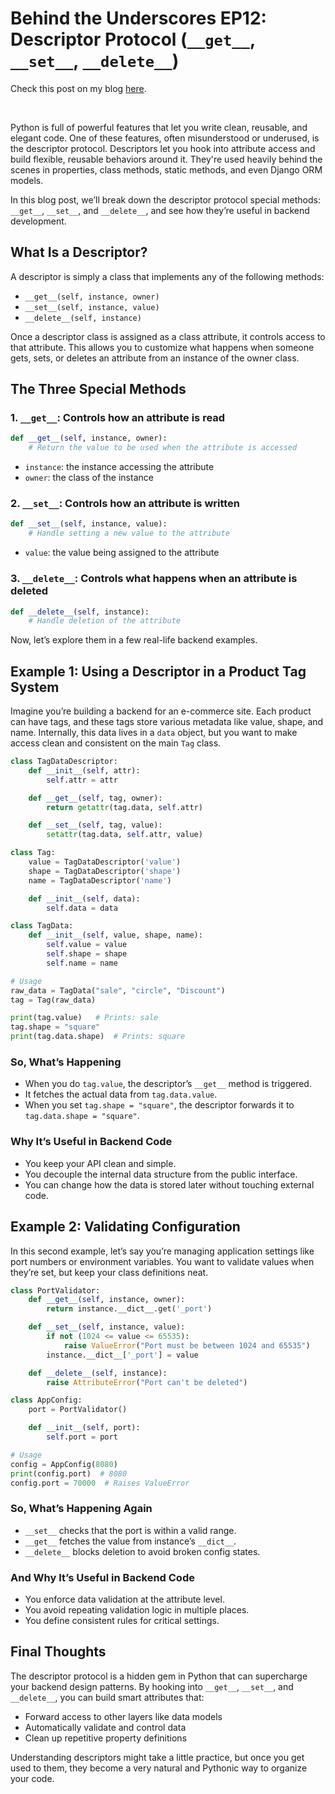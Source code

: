 # Behind the Underscores EP12: Descriptor Protocol (`__get__`, `__set__`, `__delete__`)

Check this post on my blog [here](https://hevalhazalkurt.com/blog/behind-the-underscores-ep12-descriptor-protocol-__get__-__set__-__delete__/).

<br>

Python is full of powerful features that let you write clean, reusable, and elegant code. One of these features, often misunderstood or underused, is the descriptor protocol. Descriptors let you hook into attribute access and build flexible, reusable behaviors around it. They're used heavily behind the scenes in properties, class methods, static methods, and even Django ORM models.

In this blog post, we’ll break down the descriptor protocol special methods: `__get__`, `__set__`, and `__delete__`, and see how they’re useful in backend development.

## What Is a Descriptor?

A descriptor is simply a class that implements any of the following methods:

- `__get__(self, instance, owner)`
- `__set__(self, instance, value)`
- `__delete__(self, instance)`

Once a descriptor class is assigned as a class attribute, it controls access to that attribute. This allows you to customize what happens when someone gets, sets, or deletes an attribute from an instance of the owner class.

## The Three Special Methods

### 1. `__get__`: Controls how an attribute is read

```python
def __get__(self, instance, owner):
    # Return the value to be used when the attribute is accessed
```

- `instance`: the instance accessing the attribute
- `owner`: the class of the instance

### 2. `__set__`: Controls how an attribute is written

```python
def __set__(self, instance, value):
    # Handle setting a new value to the attribute
```

- `value`: the value being assigned to the attribute

### 3. `__delete__`: Controls what happens when an attribute is deleted

```python
def __delete__(self, instance):
    # Handle deletion of the attribute
```

Now, let’s explore them in a few real-life backend examples.

## Example 1: Using a Descriptor in a Product Tag System

Imagine you’re building a backend for an e-commerce site. Each product can have tags, and these tags store various metadata like value, shape, and name. Internally, this data lives in a `data` object, but you want to make access clean and consistent on the main `Tag` class.

```python
class TagDataDescriptor:
    def __init__(self, attr):
        self.attr = attr

    def __get__(self, tag, owner):
        return getattr(tag.data, self.attr)

    def __set__(self, tag, value):
        setattr(tag.data, self.attr, value)

class Tag:
    value = TagDataDescriptor('value')
    shape = TagDataDescriptor('shape')
    name = TagDataDescriptor('name')

    def __init__(self, data):
        self.data = data

class TagData:
    def __init__(self, value, shape, name):
        self.value = value
        self.shape = shape
        self.name = name

# Usage
raw_data = TagData("sale", "circle", "Discount")
tag = Tag(raw_data)

print(tag.value)   # Prints: sale
tag.shape = "square"
print(tag.data.shape)  # Prints: square
```

### So, What’s Happening

- When you do `tag.value`, the descriptor’s `__get__` method is triggered.
- It fetches the actual data from `tag.data.value`.
- When you set `tag.shape = "square"`, the descriptor forwards it to `tag.data.shape = "square"`.

### Why It’s Useful in Backend Code

- You keep your API clean and simple.
- You decouple the internal data structure from the public interface.
- You can change how the data is stored later without touching external code.

## Example 2: Validating Configuration

In this second example, let’s say you’re managing application settings like port numbers or environment variables. You want to validate values when they’re set, but keep your class definitions neat.

```python
class PortValidator:
    def __get__(self, instance, owner):
        return instance.__dict__.get('_port')

    def __set__(self, instance, value):
        if not (1024 <= value <= 65535):
            raise ValueError("Port must be between 1024 and 65535")
        instance.__dict__['_port'] = value

    def __delete__(self, instance):
        raise AttributeError("Port can't be deleted")

class AppConfig:
    port = PortValidator()

    def __init__(self, port):
        self.port = port

# Usage
config = AppConfig(8080)
print(config.port)  # 8080
config.port = 70000  # Raises ValueError
```

### So, What’s Happening Again

- `__set__` checks that the port is within a valid range.
- `__get__` fetches the value from instance’s `__dict__`.
- `__delete__` blocks deletion to avoid broken config states.

### And Why It’s Useful in Backend Code

- You enforce data validation at the attribute level.
- You avoid repeating validation logic in multiple places.
- You define consistent rules for critical settings.

## Final Thoughts

The descriptor protocol is a hidden gem in Python that can supercharge your backend design patterns. By hooking into `__get__`, `__set__`, and `__delete__`, you can build smart attributes that:

- Forward access to other layers like data models
- Automatically validate and control data
- Clean up repetitive property definitions

Understanding descriptors might take a little practice, but once you get used to them, they become a very natural and Pythonic way to organize your code.